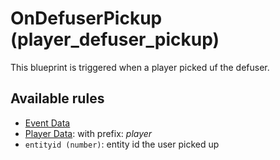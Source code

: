 # OnDefuserPickup (player_defuser_pickup)

This blueprint is triggered when a player picked uf the defuser.

## Available rules

- [Event Data](../rules/GlobalEventData.md)
- [Player Data](../rules/GlobalPlayerData.md): with prefix: *player*
- `entityid (number)`: entity id the user picked up
